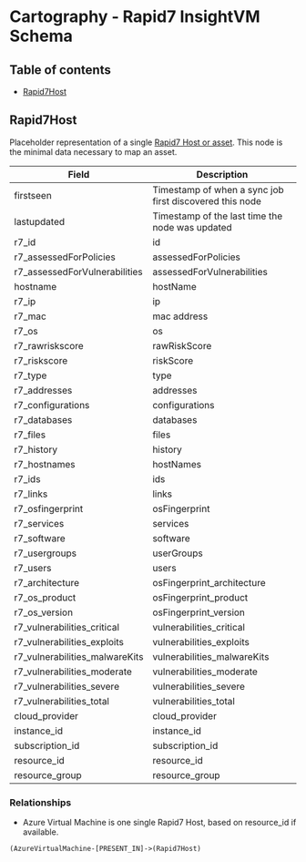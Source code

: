 # Cartography - Rapid7 InsightVM Schema

<!-- START doctoc generated TOC please keep comment here to allow auto update -->
<!-- DON'T EDIT THIS SECTION, INSTEAD RE-RUN doctoc TO UPDATE -->
<!-- END doctoc generated TOC please keep comment here to allow auto update -->

## Table of contents

- [Rapid7Host](#rapid7host)

## Rapid7Host

Placeholder representation of a single [Rapid7 Host or asset](https://help.rapid7.com/insightvm/en-us/api/index.html#operation/getAssets). This node is the minimal data necessary to map an asset.

| Field | Description |
|-------|--------------|
| firstseen| Timestamp of when a sync job first discovered this node  |
| lastupdated |  Timestamp of the last time the node was updated |
| r7_id | id |
| r7_assessedForPolicies | assessedForPolicies |
| r7_assessedForVulnerabilities | assessedForVulnerabilities |
| hostname | hostName |
| r7_ip | ip |
| r7_mac | mac address |
| r7_os | os |
| r7_rawriskscore | rawRiskScore |
| r7_riskscore | riskScore |
| r7_type | type |
| r7_addresses | addresses |
| r7_configurations | configurations |
| r7_databases | databases |
| r7_files | files |
| r7_history | history |
| r7_hostnames | hostNames |
| r7_ids | ids |
| r7_links | links |
| r7_osfingerprint | osFingerprint |
| r7_services | services |
| r7_software | software |
| r7_usergroups | userGroups |
| r7_users | users |
| r7_architecture | osFingerprint_architecture |
| r7_os_product | osFingerprint_product |
| r7_os_version | osFingerprint_version |
| r7_vulnerabilities_critical | vulnerabilities_critical |
| r7_vulnerabilities_exploits | vulnerabilities_exploits |
| r7_vulnerabilities_malwareKits | vulnerabilities_malwareKits |
| r7_vulnerabilities_moderate | vulnerabilities_moderate |
| r7_vulnerabilities_severe | vulnerabilities_severe |
| r7_vulnerabilities_total | vulnerabilities_total |
| cloud_provider | cloud_provider |
| instance_id | instance_id |
| subscription_id | subscription_id |
| resource_id | resource_id |
| resource_group | resource_group |

### Relationships

* Azure Virtual Machine is one single Rapid7 Host, based on resource_id if available.
```
(AzureVirtualMachine-[PRESENT_IN]->(Rapid7Host)
```
